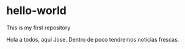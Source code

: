 # hello-world
This is my first repository

Hola a todos, aquí Jose. Dentro de poco tendremos noticias frescas.
